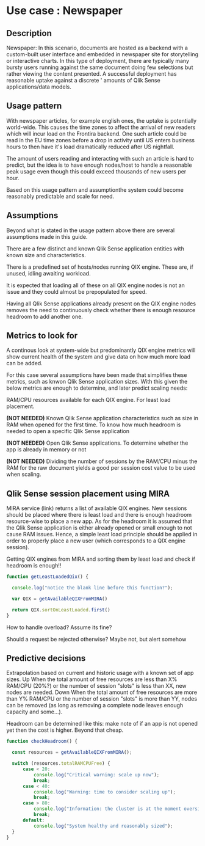 # Use case : Newspaper

## Description

Newspaper: In this scenario, documents are hosted as a backend with a custom-built
user interface and embedded in newspaper site for storytelling or interactive
charts. In this type of deployment, there are typically many bursty users running
against the same document doing few selections but rather viewing the content
presented. A successful deployment has reasonable uptake against a discrete '
amounts of Qlik Sense applications/data models.

## Usage pattern

With newspaper articles, for example english ones, the uptake is potentially
world-wide. This causes the time zones to affect the arrival of new readers
which will incur load on the Frontira backend. One such article could be read
in the EU time zones before a drop in activity until US enters business hours
to then have it's load dramatically reduced after US nightfall.

The amount of users reading and interacting with such an article is hard to
predict, but the idea is to have enough nodes/host to handle a reasonable peak
usage even though this could exceed thousands of new users per hour.

Based on this usage pattern and assumptionthe system could become reasonably
predictable and scale for need.

## Assumptions

Beyond what is stated in the usage pattern above there are several assumptions
made in this guide.

There are a few distinct and known Qlik Sense application entities with known
size and characteristics.

There is a predefined set of hosts/nodes running QIX engine. These are, if
unused, idling awaiting workload.

It is expected that loading all of these on all QIX engine nodes is not an
issue and they could almost be prepopulated for speed.

Having all Qlik Sense applications already present on the QIX engine nodes
removes the need to continuously check whether there is enough resource
headroom to add another one.

## Metrics to look for

A continous look at system-wide but predominantly QIX engine metrics will
show current health of the system and give data on how much more load can
be added.

For this case several assumptions have been made that simplifies these metrics,
such as knwon Qlik Sense application sizes. With this given the below metrics
are enough to determine, and later predict scaling needs:

RAM/CPU resources available for each QIX engine. For least load placement.

**(NOT NEEDED)** Known Qlik Sense application characteristics such as size in
RAM when opened for the first time. To know how much headroom is needed to
open a specific Qlik Sense application

**(NOT NEEDED)** Open Qlik Sense applications. To determine whether the app
is already in memory or not

**(NOT NEEDED)** Dividing the number of sessions by the RAM/CPU minus the RAM
for the raw document yields a good per session cost value to be used when scaling.

## Qlik Sense session placement using MIRA

MIRA service (link) returns a list of available QIX engines.
New sessions should be placed where there is least load and there is enough
headroom resource-wise to place a new app. As for the headroom it is assumed
that the Qlik Sense application is either already opened or small enough to not
cause RAM issues. Hence, a simple least load principle should be applied in order
to properly place a new user (which corresponds to a QIX engine session).

Getting QIX engines from MIRA and sorting them by least load and check if
headroom is enough!!

```javascript
function getLeastLoadedQix() {

  console.log("notice the blank line before this function?");

  var QIX = getAvailableQIXFromMIRA()

  return QIX.sortOnLeastLoaded.first()
}
```

How to handle overload?
Assume its fine?

Should a request be rejected otherwise?
Maybe not, but alert somehow

## Predictive decisions

Extrapolation based on current and historic usage with a known set of app sizes.
Up
When the total amount of free resources are less than X% RAM/CPU (20%?) or
the number of session "slots" is less than XX, new nodes are needed.
Down
When the total amount of free resources are more than Y% RAM/CPU or the number
of session "slots" is more than YY, nodes can be removed (as long as removing
a complete node leaves enough capacity and some...).

Headroom can be determined like this:
make note of if an app is not opened yet then the cost is higher. Beyond that
cheap.

```javascript
function checkHeadroom() {

  const resources = getAvailableQIXFromMIRA();

  switch (resources.totalRAMCPUFree) {
      case < 20:
          console.log("Critical warning: scale up now");
          break;
      case < 40:
          console.log("Warning: time to consider scaling up");
          break;
      case > 80:
          console.log("Information: the cluster is at the moment oversize");
          break;
      default:
          console.log("System healthy and reasonably sized");
  }
}
```
